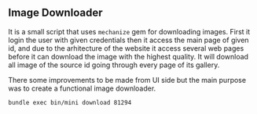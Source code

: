 ## Image Downloader

It is a small script that uses `mechanize` gem for downloading images.
First it login the user with given credentials then it access the main
page of given id, and due to the arhitecture of the website it access
several web pages before it can download the image with the highest quality.
It will download all image of the source id going through every page of its gallery.

There some improvements to be made from UI side but the main purpose was to create a functional image downloader.

```
bundle exec bin/mini download 81294
```